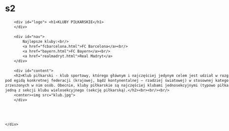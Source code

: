 # s2
<!DOCTYPE HTML>
<html>
<style>
	#container
	{
		width:1000px;
		margin-left: auto;
		margin-right: auto;
	}
	
	#logo
	{
		background-color: blue;
		color: white;
		text-align: center;
		padding:15px;
	}
	
	#nav
	{
		float: left;
		background-color: lightgray;
		width: 120px;
		height: 580px;
		padding:10px;
	}
	
	#content
	{
		float: left;
		padding:20px;
		width: 660px
	}
	
	#ad
	{
		float: left;
		width: 160px;
		height: 600px;
		background-color: lighter blue;
	}
	
	#footer
	{
		clear: both;
		background-color: blue;
		color: white;
		text-align: center;
		padding: 20px;
	}
	

</style>

<head>
	<meta charset="utf-8"/>
	<title>NAJLEPSZE KLUBY PIŁKARSKIE</title>
	<meta name="description" content="Dowiedz się czegoś więcej o piłce nożnej"/>
	<meta name="keywords" content="piłka nożna, piłka, kluby piłkarskie"/>
	<meta http-equiv="X-UA-Compatible" content="IE=edge,chrome=1"/>

</head>

<body>
	<div id="container">
	
		<div id="logo"> <h1>KLUBY PIŁKARSKIE</h1>
		</div>
		
		<div id="nav">
			Najlepsze kluby:<br/>
			<a href="fcbarcelona.html">FC Barcelona</a><br/>
			<a href="bayern.html">FC Bayern</a><br/>
			<a href="realmadryt.html">Real Madryt</a>
		</div>
	
		<div id="content">
		<h2>Klub piłkarski - klub sportowy, którego głównym i najczęściej jedynym celem jest udział w rozgrywkach piłkarskich, organizowanych pod egidą konkretnej federacji (krajowej, bądź kontynentalnej – rzadziej światowej) w stosownej kategorii wiekowej, płci i statusie zrzeszonych w nim osób. Obecnie, kluby piłkarskie są najczęściej klubami jednosekcyjnymi (typowo piłkarskimi), choć mogą również stanowić jedną z sekcji klubu wielosekcyjnego (sekcję piłkarską).</h2><br><br/><br/>
		<center><img src="klub.jpg">
		</div>
		
		
	
	
	</div>



</body>




</html>
